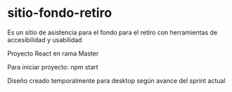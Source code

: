 # sitio-fondo-retiro
Es un sitio de asistencia para el fondo para el retiro con herramientas de accesibilidad y usabilidad

Proyecto React en  rama Master

Para iniciar proyecto: npm start

Diseño creado temporalmente para desktop según avance del sprint actual
